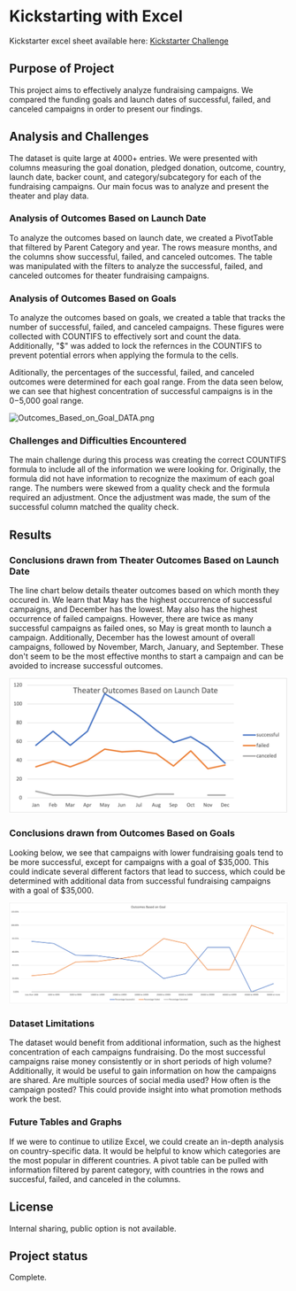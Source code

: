 # Kickstarting with Excel
Kickstarter excel sheet available here: [Kickstarter Challenge](https://ucdavis.bootcampcontent.com/simranbains-OmwutO/kickstarter-analysis/-/blob/main/Kickstarter_Challenge_copy.xlsx.zip)

## Purpose of Project
This project aims to effectively analyze fundraising campaigns. We compared the funding goals and launch dates of successful, failed, and canceled campaigns in order to present our findings.  

## Analysis and Challenges
The dataset is quite large at 4000+ entries. We were presented with columns measuring the goal donation, pledged donation, outcome, country, launch date, backer count, and category/subcategory for each of the fundraising campaigns. Our main focus was to analyze and present the theater and play data. 

### Analysis of Outcomes Based on Launch Date
To analyze the outcomes based on launch date, we created a PivotTable that filtered by Parent Category and year. The rows measure months, and the columns show successful, failed, and canceled outcomes. The table was manipulated with the filters to analyze the successful, failed, and canceled outcomes for theater fundraising campaigns.    

### Analysis of Outcomes Based on Goals
To analyze the outcomes based on goals, we created a table that tracks the number of successful, failed, and canceled campaigns. These figures were collected with COUNTIFS to effectively sort and count the data. Additionally, "$" was added to lock the refernces in the COUNTIFS to prevent potential errors when applying the formula to the cells. 

Aditionally, the percentages of the successful, failed, and canceled outcomes were determined for each goal range. From the data seen below, we can see that highest concentration of successful campaigns is in the $0-$5,000 goal range. 

![Outcomes_Based_on_Goal_DATA.png](Outcomes_Based_on_Goal_DATA.png)

### Challenges and Difficulties Encountered
The main challenge during this process was creating the correct COUNTIFS formula to include all of the information we were looking for. Originally, the formula did not have information to recognize the maximum of each goal range. The numbers were skewed from a quality check and the formula required an adjustment. Once the adjustment was made, the sum of the successful column matched the quality check.

## Results

### Conclusions drawn from Theater Outcomes Based on Launch Date
The line chart below details theater outcomes based on which month they occured in. We learn that May has the highest occurrence of successful campaigns, and December has the lowest. May also has the highest occurrence of failed campaigns. However, there are twice as many successful campaigns as failed ones, so May is great month to launch a campaign. 
Additionally, December has the lowest amount of overall campaigns, followed by November, March, January, and September. These don't seem to be the most effective months to start a campaign and can be avoided to increase successful outcomes. 

![Theater_Outcomes_vs_Launch.png](Theater_Outcomes_vs_Launch.png)

### Conclusions drawn from Outcomes Based on Goals
Looking below, we see that campaigns with lower fundraising goals tend to be more successful, except for campaigns with a goal of $35,000. This could indicate several different factors that lead to success, which could be determined with additional data from successful fundraising campaigns with a goal of $35,000. 

![Outcomes_vs_Goals.png](Outcomes_vs_Goals.png)

### Dataset Limitations
The dataset would benefit from additional information, such as the highest concentration of each campaigns fundraising. Do the most successful campaigns raise money consistently or in short periods of high volume? Additionally, it would be useful to gain information on how the campaigns are shared. Are multiple sources of social media used? How often is the campaign posted? This could provide insight into what promotion methods work the best. 

### Future Tables and Graphs 
If we were to continue to utilize Excel, we could create an in-depth analysis on country-specific data. It would be helpful to know which categories are the most popular in different countries. A pivot table can be pulled with information filtered by parent category, with countries in the rows and succesful, failed, and canceled in the columns.  

## License
Internal sharing, public option is not available.

## Project status
Complete.
